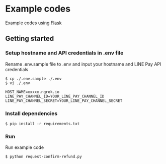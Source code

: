 # Example codes

Example codes using [Flask](http://flask.pocoo.org/)

## Getting started

### Setup hostname and API credentials in .env file

Rename .env.sample file to .env and input your hostname and LINE Pay API credentials

```
$ cp ./.env.sample ./.env
$ vi ./.env

HOST_NAME=xxxxx.ngrok.io
LINE_PAY_CHANNEL_ID=YOUR_LINE_PAY_CHANNEL_ID
LINE_PAY_CHANNEL_SECRET=YOUR_LINE_PAY_CHANNEL_SECRET
```

### Install dependencies

```
$ pip install -r requirements.txt
```

### Run

Run example code

```
$ python request-confirm-refund.py
```
